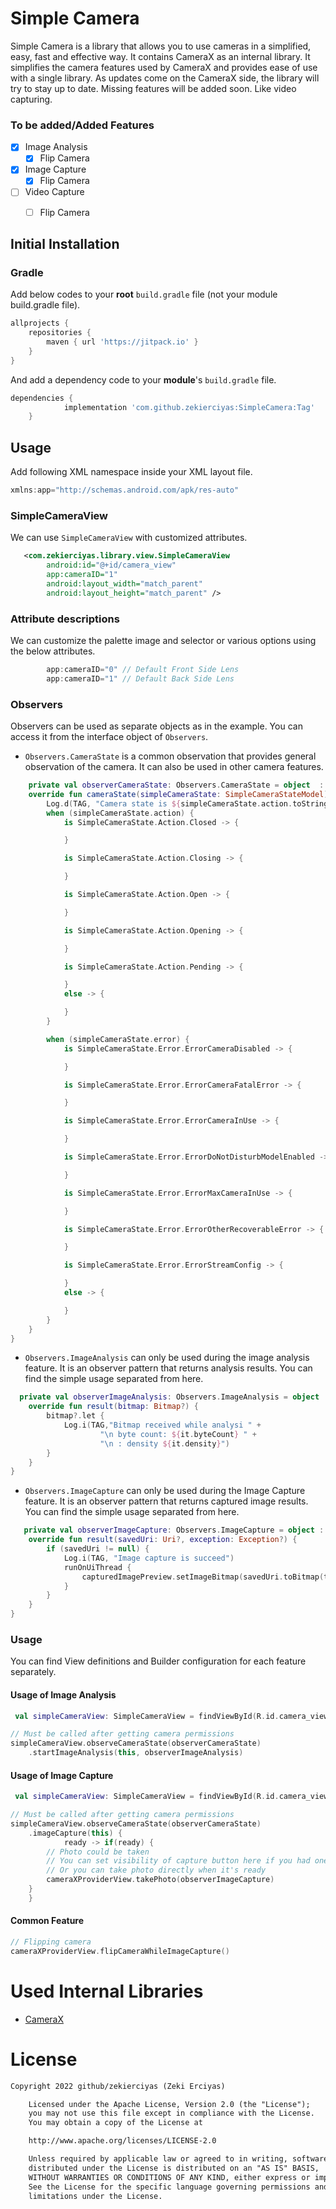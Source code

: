 # Simple Camera

Simple Camera is a library that allows you to use cameras in a simplified, easy, fast and effective way. It contains CameraX as an internal library. It simplifies the camera features used by CameraX and provides ease of use with a single library. As updates come on the CameraX side, the library will try to stay up to date. Missing features will be added soon. Like video capturing.

### To be added/Added Features

- [x] Image Analysis
    - [x] Flip Camera
- [x] Image Capture
    - [x] Flip Camera
- [ ] Video Capture
    - [ ] Flip Camera


## Initial Installation
### Gradle
Add below codes to your **root** `build.gradle` file (not your module build.gradle file).
```gradle
allprojects {
    repositories {
        maven { url 'https://jitpack.io' }
    }
}
```
And add a dependency code to your **module**'s `build.gradle` file.
```gradle
dependencies {
	        implementation 'com.github.zekierciyas:SimpleCamera:Tag'
	}
```

## Usage
Add following XML namespace inside your XML layout file.

```gradle
xmlns:app="http://schemas.android.com/apk/res-auto"
```

### SimpleCameraView
We can use `SimpleCameraView` with customized attributes.
```xml
   <com.zekierciyas.library.view.SimpleCameraView
        android:id="@+id/camera_view"
        app:cameraID="1"
        android:layout_width="match_parent"
        android:layout_height="match_parent" />
```

### Attribute descriptions
We can customize the palette image and selector or various options using the below attributes.
```gradle
        app:cameraID="0" // Default Front Side Lens 
        app:cameraID="1" // Default Back Side Lens 
```

### Observers
Observers can be used as separate objects as in the example. You can access it from the interface object of `Observers`.

* `Observers.CameraState` is a common observation that provides general observation of the camera. It can also be used in other camera features.
```kotlin
    private val observerCameraState: Observers.CameraState = object  : Observers.CameraState {
    override fun cameraState(simpleCameraState: SimpleCameraStateModel) {
        Log.d(TAG, "Camera state is ${simpleCameraState.action.toString()} ")
        when (simpleCameraState.action) {
            is SimpleCameraState.Action.Closed -> {

            }

            is SimpleCameraState.Action.Closing -> {

            }

            is SimpleCameraState.Action.Open -> {

            }

            is SimpleCameraState.Action.Opening -> {

            }

            is SimpleCameraState.Action.Pending -> {

            }
            else -> {

            }
        }

        when (simpleCameraState.error) {
            is SimpleCameraState.Error.ErrorCameraDisabled -> {

            }

            is SimpleCameraState.Error.ErrorCameraFatalError -> {

            }

            is SimpleCameraState.Error.ErrorCameraInUse -> {

            }

            is SimpleCameraState.Error.ErrorDoNotDisturbModelEnabled -> {

            }

            is SimpleCameraState.Error.ErrorMaxCameraInUse -> {

            }

            is SimpleCameraState.Error.ErrorOtherRecoverableError -> {

            }

            is SimpleCameraState.Error.ErrorStreamConfig -> {

            }
            else -> {

            }
        }
    }
}
```

* `Observers.ImageAnalysis` can only be used during the image analysis feature. It is an observer pattern that returns analysis results. You can find the simple usage separated from here.

```kotlin
  private val observerImageAnalysis: Observers.ImageAnalysis = object : Observers.ImageAnalysis {
    override fun result(bitmap: Bitmap?) {
        bitmap?.let {
            Log.i(TAG,"Bitmap received while analysi " +
                    "\n byte count: ${it.byteCount} " +
                    "\n : density ${it.density}")
        }
    }
}
```

* `Observers.ImageCapture` can only be used during the Image Capture feature. It is an observer pattern that returns captured image results. You can find the simple usage separated from here.

```kotlin
   private val observerImageCapture: Observers.ImageCapture = object : Observers.ImageCapture {
    override fun result(savedUri: Uri?, exception: Exception?) {
        if (savedUri != null) {
            Log.i(TAG, "Image capture is succeed")
            runOnUiThread {
                capturedImagePreview.setImageBitmap(savedUri.toBitmap(this@ImageCaptureActivity))
            }
        }
    }
}
```




### Usage
You can find View definitions and Builder configuration for each feature separately.
#### Usage of Image Analysis
```kotlin
 val simpleCameraView: SimpleCameraView = findViewById(R.id.camera_view)

// Must be called after getting camera permissions
simpleCameraView.observeCameraState(observerCameraState)
    .startImageAnalysis(this, observerImageAnalysis)
```

#### Usage of Image Capture
```kotlin
 val simpleCameraView: SimpleCameraView = findViewById(R.id.camera_view)

// Must be called after getting camera permissions
simpleCameraView.observeCameraState(observerCameraState)
    .imageCapture(this) {
            ready -> if(ready) {
        // Photo could be taken
        // You can set visibility of capture button here if you had one !
        // Or you can take photo directly when it's ready
        cameraXProviderView.takePhoto(observerImageCapture)
    }
    }
```

#### Common Feature
```kotlin
// Flipping camera 
cameraXProviderView.flipCameraWhileImageCapture()
```
# Used Internal Libraries
- [CameraX](https://developer.android.com/jetpack/androidx/releases/camera)
# License
```xml
Copyright 2022 github/zekierciyas (Zeki Erciyas)

    Licensed under the Apache License, Version 2.0 (the "License");
    you may not use this file except in compliance with the License.
    You may obtain a copy of the License at

    http://www.apache.org/licenses/LICENSE-2.0

    Unless required by applicable law or agreed to in writing, software
    distributed under the License is distributed on an "AS IS" BASIS,
    WITHOUT WARRANTIES OR CONDITIONS OF ANY KIND, either express or implied.
    See the License for the specific language governing permissions and
    limitations under the License.
```
